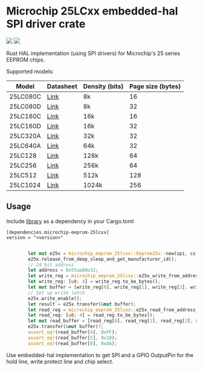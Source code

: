 # Microchip 25LCxx embedded-hal SPI driver crate

![](https://img.shields.io/crates/v/microchip-eeprom-25lcxx.svg)
![](https://docs.rs/microchip-eeprom-25lcxx/badge.svg)

Rust HAL implementation (using SPI drivers) for Microchip's 25 series EEPROM chips.

Supported models:

| Model     | Datasheet                                                                                                       | Density (bits) | Page size (bytes) |
|-----------|-----------------------------------------------------------------------------------------------------------------|----------------|-------------------|
| 25LC080C  | [Link](http://ww1.microchip.com/downloads/en/DeviceDoc/25LC080C-080D-160C-160D-320A-640A-128-256-20002131D.pdf) | 8k             | 16                |
| 25LC080D  | [Link](http://ww1.microchip.com/downloads/en/DeviceDoc/25LC080C-080D-160C-160D-320A-640A-128-256-20002131D.pdf) | 8k             | 32                |
| 25LC160C  | [Link](http://ww1.microchip.com/downloads/en/DeviceDoc/25LC080C-080D-160C-160D-320A-640A-128-256-20002131D.pdf) | 16k            | 16                |
| 25LC160D  | [Link](http://ww1.microchip.com/downloads/en/DeviceDoc/25LC080C-080D-160C-160D-320A-640A-128-256-20002131D.pdf) | 16k            | 32                |
| 25LC320A  | [Link](http://ww1.microchip.com/downloads/en/DeviceDoc/25LC080C-080D-160C-160D-320A-640A-128-256-20002131D.pdf) | 32k            | 32                |
| 25LC640A  | [Link](http://ww1.microchip.com/downloads/en/DeviceDoc/25LC080C-080D-160C-160D-320A-640A-128-256-20002131D.pdf) | 64k            | 32                |
| 25LC128   | [Link](http://ww1.microchip.com/downloads/en/DeviceDoc/25LC080C-080D-160C-160D-320A-640A-128-256-20002131D.pdf) | 128k           | 64                |
| 25LC256   | [Link](http://ww1.microchip.com/downloads/en/DeviceDoc/25LC080C-080D-160C-160D-320A-640A-128-256-20002131D.pdf) | 256k           | 64                |
| 25LC512   | [Link](http://ww1.microchip.com/downloads/en/DeviceDoc/22065C.pdf)                                              | 512k           | 128               |
| 25LC1024  | [Link](http://ww1.microchip.com/downloads/en/DeviceDoc/22064D.pdf)                                              | 1024k          | 256               |

## Usage

Include [library](https://crates.io/crates/microchip-eeprom-25lcxx) as a dependency in your Cargo.toml

```
[dependencies.microchip-eeprom-25lcxx]
version = "<version>"
```

```rust

        let mut e25x = microchip_eeprom_25lcxx::Eeprom25x::new(spi, cs, wp ,hold)?;
        e25x.release_from_deep_sleep_and_get_manufacturer_id();
        // 24 bit address
        let address = 0x55aa00u32;
        let write_reg = microchip_eeprom_25lcxx::e25x_write_from_address_command(address);
        let write_reg: [u8; 4] = write_reg.to_be_bytes();
        let mut buffer = [write_reg[0], write_reg[1], write_reg[2], write_reg[3], 0xFF, 0x10, 0xAA];
        // Set up write latch
        e25x.write_enable();
        let result = e25x.transfer(&mut buffer);
        let read_reg = microchip_eeprom_25lcxx::e25x_read_from_address_command(0x55aa00u32);
        let read_reg: [u8; 4] = read_reg.to_be_bytes();
        let mut read_buffer = [read_reg[0], read_reg[1], read_reg[2], read_reg[3], 0, 0, 0];
        e25x.transfer(&mut buffer)?;
        assert_eq!(read_buffer[4], 0xFF);
        assert_eq!(read_buffer[5], 0x10);
        assert_eq!(read_buffer[6], 0xAA);

```

Use embedded-hal implementation to get SPI and a GPIO OutputPin for the hold line, write protect line and chip select.


